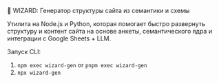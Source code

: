 🧙 WIZARD: Генератор структуры сайта из семантики и схемы

Утилита на Node.js и Python, которая помогает быстро развернуть структуру и контент сайта на основе анкеты, семантического ядра и интеграции с Google Sheets + LLM.

Запуск CLI:
1. `npm exec wizard-gen` or `pnpm exec wizard-gen`
2. `npx wizard-gen`
